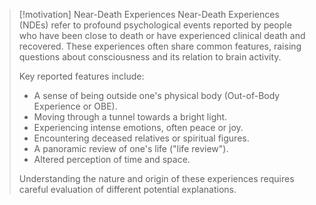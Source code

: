 > [!motivation] Near-Death Experiences
> Near-Death Experiences (NDEs) refer to profound psychological events reported by people who have been close to death or have experienced clinical death and recovered. These experiences often share common features, raising questions about consciousness and its relation to brain activity.
>
> Key reported features include:
> - A sense of being outside one's physical body (Out-of-Body Experience or OBE).
> - Moving through a tunnel towards a bright light.
> - Experiencing intense emotions, often peace or joy.
> - Encountering deceased relatives or spiritual figures.
> - A panoramic review of one's life ("life review").
> - Altered perception of time and space.
>
> Understanding the nature and origin of these experiences requires careful evaluation of different potential explanations.


